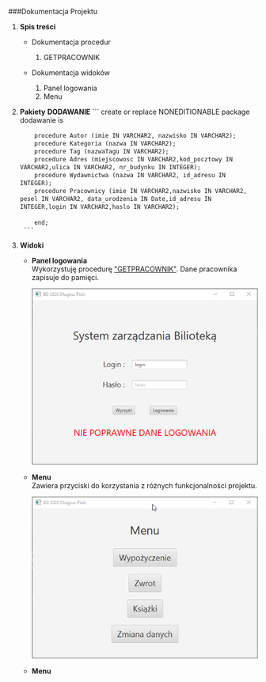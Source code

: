 ###Dokumentacja Projektu
1. **Spis treści**

   - Dokumentacja procedur
       1. GETPRACOWNIK

   - Dokumentacja widoków
       1. Panel logowania
       1. Menu

1. **Pakiety**
        **DODAWANIE**
       ```
           create or replace NONEDITIONABLE package dodawanie
           is
           
           procedure Autor (imie IN VARCHAR2, nazwisko IN VARCHAR2);
           procedure Kategoria (nazwa IN VARCHAR2);
           procedure Tag (nazwaTagu IN VARCHAR2);
           procedure Adres (miejscowosc IN VARCHAR2,kod_pocztowy IN VARCHAR2,ulica IN VARCHAR2, nr_budynku IN INTEGER);
           procedure Wydawnictwa (nazwa IN VARCHAR2, id_adresu IN INTEGER);
           procedure Pracownicy (imie IN VARCHAR2,nazwisko IN VARCHAR2, pesel IN VARCHAR2, data_urodzenia IN Date,id_adresu IN INTEGER,login IN VARCHAR2,haslo IN VARCHAR2);
           
           end;
        ```
1. **Widoki**
   - **Panel logowania**  
    Wykorzystuję procedurę ["GETPRACOWNIK"](). Dane pracownika zapisuje do pamięci.  
    
        ![Wygląd panelu logowania](./login.png)
    
   - **Menu**   
    Zawiera przyciski do korzystania z różnych funkcjonalności projektu. 
      
        ![Wyglad_menu](./menu.png)
        
   - **Menu**